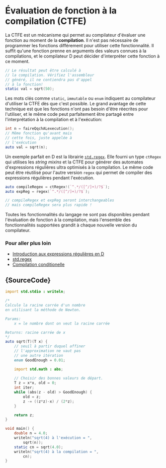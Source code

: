 # Évaluation de fonction à la compilation (CTFE)

La CTFE est un mécanisme qui permet au compilateur d'évaluer une fonction au moment de la **compilation**. Il n'est pas nécessaire de programmer les fonctions différement pour utiliser cette fonctionnalité. Il suffit qu'une fonction prenne en arguments des valeurs connues à la compilations, et le compilateur D peut décider d'interpréter cette fonction à ce moment.

```d
// Le résultat peut être calculé à
// la compilation. Vérifiez l'assembleur
// généré, il ne contiendra pas d'appel
// à la fonction!
static val = sqrt(50);
```

Les mots clés comme `static`, `immutable` ou `enum` indiquent au compilateur d'utiliser la CTFE dès que c'est possible. Le grand avantage de cette technique est que les fonctions n'ont pas besoin d'être réecrites pour l'utiliser, et le même code peut parfaitement être partagé entre l'interprétation à la compilation et à l'exécution:

```d
int n = faireQqchALexecution();
// Même fonction qu'avant mais
// cette fois, juste appelée à 
// l'exécution
auto val = sqrt(n);
```

Un exemple parfait en D est la librairie [`std.regex`](https://dlang.org/phobos/std_regex.html). Elle fourni un type `ctRegex` qui utilises les *string mixins* et la CTFE pour générer des automates d'expressions régulières ultra optimisés à la compilation. Le même code peut être réutilisé pour l'autre version `regex` qui permet de compiler des expressions régulières pendant l'exécution.

```d
auto compileRegex = ctRegex!(`^.*/([^/]+)/?$`);
auto expReg = regex(`^.*/([^/]+)/?$`);

// compileRegex et expReg seront interchangeables
// mais compileRegex sera plus rapide !
```

Toutes les fonctionnalités du langage ne sont pas disponibles pendant l'évaluation de fonction à la compilation, mais l'ensemble des fonctionnalités supportées grandit à chaque nouvelle version du compilateur.

### Pour aller plus loin

- [Introduction aux expressions régulières en D](https://dlang.org/regular-expression.html)
- [std.regex](https://dlang.org/phobos/std_regex.html)
- [Compilation conditionelle](https://dlang.org/spec/version.html)

## {SourceCode}

```d
import std.stdio : writeln;

/*
Calcule la racine carrée d'un nombre
en utilisant la méthode de Newton.

Params:
    x = le nombre dont on veut la racine carrée

Returns: racine carrée de x
*/
auto sqrt(T)(T x) {
    // seuil à partir duquel affiner
    // l'approximation ne vaut pas 
    // une autre itération
    enum GoodEnough = 0.01;

    import std.math : abs;
    
    // Choisir des bonnes valeurs de départ.
    T z = x*x, old = 0;
    int iter;
    while (abs(z - old) > GoodEnough) {
        old = z;
        z -= ((z*z)-x) / (2*z);
    }

    return z;
}

void main() {
    double n = 4.0;
    writeln("sqrt(4) à l'exécution = ",
        sqrt(n));
    static cn = sqrt(4.0);
    writeln("sqrt(4) à la compilation = ",
        cn);
}
```